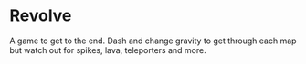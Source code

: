 # Revolve
A game to get to the end. Dash and change gravity to get through each map but watch out for spikes, lava, teleporters and more.
